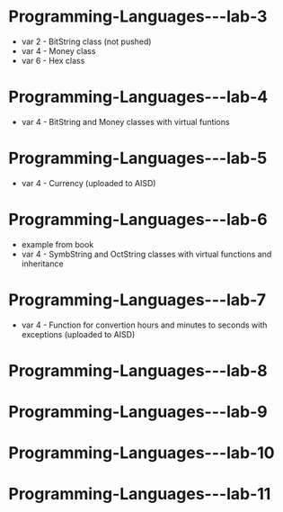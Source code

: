 # Programming-Languages---lab-3
 - var 2 - BitString class (not pushed)
 - var 4 - Money class
 - var 6 - Hex class

# Programming-Languages---lab-4
 - var 4 - BitString and Money classes with virtual funtions

# Programming-Languages---lab-5
 - var 4 - Currency (uploaded to AISD)

# Programming-Languages---lab-6
 - example from book
 - var 4 - SymbString and OctString classes with virtual functions and inheritance

# Programming-Languages---lab-7
 - var 4 - Function for convertion hours and minutes to seconds with exceptions (uploaded to AISD)

# Programming-Languages---lab-8


# Programming-Languages---lab-9


# Programming-Languages---lab-10


# Programming-Languages---lab-11
